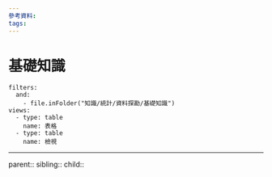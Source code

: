 ```yaml
---
參考資料:
tags:
---
```

# 基礎知識
```base
filters:
  and:
    - file.inFolder("知識/統計/資料探勘/基礎知識")
views:
  - type: table
    name: 表格
  - type: table
    name: 檢視

```
- - -
parent::
sibling::
child::